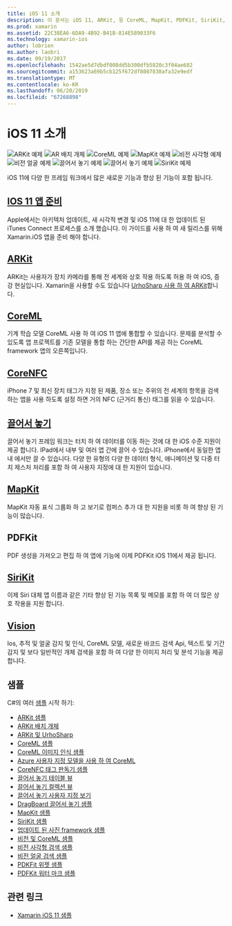 ```yaml
---
title: iOS 11 소개
description: 이 문서는 iOS 11, ARKit, 등 CoreML, MapKit, PDFKit, SiriKit, 비전 프레임 워크의 기능을 설명 하는 다양 한 설명서를 링크 합니다.
ms.prod: xamarin
ms.assetid: 22C38EA6-6DA9-4B92-B41B-814E589033F6
ms.technology: xamarin-ios
author: lobrien
ms.author: laobri
ms.date: 09/19/2017
ms.openlocfilehash: 1542ae5d7dbdf008dd5b300dfb5820c3f04ae682
ms.sourcegitcommit: a153623a69b5cb125f672df8007838afa32e9edf
ms.translationtype: MT
ms.contentlocale: ko-KR
ms.lasthandoff: 06/20/2019
ms.locfileid: "67268898"
---
```

# <a name="introduction-to-ios-11"></a>iOS 11 소개

![ARKit 예제](images/arkit.png) ![AR 배치 개체](images/arkit2.png) ![CoreML 예제](images/coreml.png) ![MapKit 예제](images/mapkit.png) ![비전 사각형 예제](images/vision1.png) ![비전 얼굴 예제](images/vision2.png) ![끌어서 놓기 예제](images/drag-drop.png) ![끌어서 놓기 예제](images/drag-drop2.png) ![SiriKit 예제](images/sirikit.png)

iOS 11에 다양 한 프레임 워크에서 많은 새로운 기능과 향상 된 기능이 포함 됩니다.

## <a name="preparing-your-app-for-ios-11updating-your-appindexmd"></a>[IOS 11 앱 준비](updating-your-app/index.md)

Apple에서는 아키텍처 업데이트, 새 시각적 변경 및 iOS 11에 대 한 업데이트 된 iTunes Connect 프로세스를 소개 했습니다. 이 가이드를 사용 하 여 새 릴리스를 위해 Xamarin.iOS 앱을 준비 해야 합니다.

## <a name="arkitarkitindexmd"></a>[ARKit](arkit/index.md)

ARKit는 사용자가 장치 카메라를 통해 전 세계와 상호 작용 하도록 허용 하 여 iOS, 증강 현실입니다.
Xamarin을 사용할 수도 있습니다 [UrhoSharp 사용 하 여 ARKit](arkit/urhosharp.md)합니다.

## <a name="coremlcoremlmd"></a>[CoreML](coreml.md)

기계 학습 모델 CoreML 사용 하 여 iOS 11 앱에 통합할 수 있습니다. 문제를 분석할 수 있도록 앱 프로젝트를 기존 모델을 통합 하는 간단한 API를 제공 하는 CoreML framework 앱의 오른쪽입니다.

## <a name="corenfccorenfcmd"></a>[CoreNFC](corenfc.md)

iPhone 7 및 최신 장치 태그가 지정 된 제품, 장소 또는 주위의 전 세계의 항목을 검색 하는 앱을 사용 하도록 설정 하면 거의 NFC (근거리 통신) 태그를 읽을 수 있습니다.

## <a name="drag-and-dropdrag-and-dropmd"></a>[끌어서 놓기](drag-and-drop.md)

끌어서 놓기 프레임 워크는 터치 하 여 데이터를 이동 하는 것에 대 한 iOS 수준 지원이 제공 합니다. IPad에서 내부 및 여러 앱 간에 끌어 수 있습니다. iPhone에서 동일한 앱 내 에서만 끌 수 있습니다. 다양 한 유형의 다양 한 데이터 형식, 애니메이션 및 다중 터치 제스처 처리를 포함 하 여 사용자 지정에 대 한 지원이 있습니다.

## <a name="mapkitmapkitmd"></a>[MapKit](mapkit.md)

MapKit 자동 표식 그룹화 하 고 보기로 컴퍼스 추가 대 한 지원을 비롯 하 여 향상 된 기능이 많습니다.

## <a name="pdfkit"></a>PDFKit

PDF 생성을 가져오고 편집 하 여 앱에 기능에 이제 PDFKit iOS 11에서 제공 됩니다.

## <a name="sirikitsirikitmd"></a>[SiriKit](sirikit.md)

이제 Siri 대체 앱 이름과 같은 기타 향상 된 기능 목록 및 메모를 포함 하 여 더 많은 상호 작용을 지원 합니다.

## <a name="visionvisionmd"></a>[Vision](vision.md)

Ios, 추적 및 얼굴 감지 및 인식, CoreML 모델, 새로운 바코드 검색 Api, 텍스트 및 기간 감지 및 보다 일반적인 개체 검색을 포함 하 여 다양 한 이미지 처리 및 분석 기능을 제공 합니다.

## <a name="samples"></a>샘플

C#의 여러 [샘플](https://developer.xamarin.com/samples/ios/iOS11/) 시작 하기:

* [ARKit 샘플](https://developer.xamarin.com/samples/monotouch/ios11/ARKitSample/)
* [ARKit 배치 개체](https://developer.xamarin.com/samples/monotouch/ios11/ARKitPlacingObjects/)
* [ARKit 및 UrhoSharp](arkit/urhosharp.md)
* [CoreML 샘플](https://developer.xamarin.com/samples/monotouch/ios11/CoreML)
* [CoreML 이미지 인식 샘플](https://developer.xamarin.com/samples/monotouch/ios11/CoreMLImageRecognition)
* [Azure 사용자 지정 모델을 사용 하 여 CoreML](https://developer.xamarin.com/samples/monotouch/ios11/CoreMLAzureModel)
* [CoreNFC 태그 판독기 샘플](https://developer.xamarin.com/samples/monotouch/ios11/NFCTagReader/)
* [끌어서 놓기 테이블 뷰](https://developer.xamarin.com/samples/monotouch/ios11/DragAndDropTableView)
* [끌어서 놓기 컬렉션 뷰](https://developer.xamarin.com/samples/monotouch/ios11/DragAndDropCollectionView)
* [끌어서 놓기 사용자 지정 보기](https://developer.xamarin.com/samples/monotouch/ios11/DragAndDropCustomView)
* [DragBoard 끌어서 놓기 샘플](https://developer.xamarin.com/samples/monotouch/ios11/DragAndDropDragBoard)
* [MapKit 샘플](https://developer.xamarin.com/samples/monotouch/ios11/MapKitSample)
* [SiriKit 샘플](https://developer.xamarin.com/samples/monotouch/ios11/SiriKitSample/)
* [업데이트 된 사진 framework 샘플](https://developer.xamarin.com/samples/monotouch/ios11/SamplePhotoApp/)
* [비전 및 CoreML 샘플](https://developer.xamarin.com/samples/monotouch/ios11/CoreMLVision)
* [비전 사각형 검색 샘플](https://developer.xamarin.com/samples/monotouch/ios11/VisionRects)
* [비전 얼굴 검색 샘플](https://developer.xamarin.com/samples/monotouch/ios11/VisionFaces)
* [PDKFit 위젯 샘플](https://developer.xamarin.com/samples/monotouch/ios11/PDFAnnotationWidgetsAdvanced)
* [PDFKit 워터 마크 샘플](https://developer.xamarin.com/samples/monotouch/ios11/PDFDocumentWatermark)

## <a name="related-links"></a>관련 링크

- [Xamarin iOS 11 샘플](https://developer.xamarin.com/samples/ios/iOS11/)